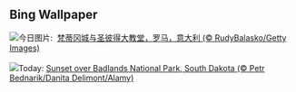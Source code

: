 ## Bing Wallpaper
![](https://www.bing.com/th?id=OHR.VaticanCity_ZH-CN3075109504_UHD.jpg&w=1000)今日图片: &nbsp;[梵蒂冈城与圣彼得大教堂，罗马，意大利 (© RudyBalasko/Getty Images)](https://www.bing.com/th?id=OHR.VaticanCity_ZH-CN3075109504_UHD.jpg)
<br><br/>
![](https://www.bing.com/th?id=OHR.BadlandsSunset_EN-US5821746223_UHD.jpg&w=1000)Today: [Sunset over Badlands National Park, South Dakota (© Petr Bednarik/Danita Delimont/Alamy)](https://www.bing.com/th?id=OHR.BadlandsSunset_EN-US5821746223_UHD.jpg)
<br><br/>
